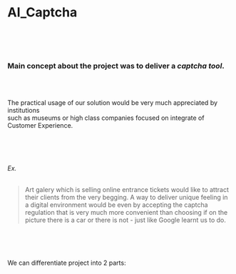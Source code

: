 # AI_Captcha

<br/>
<br/>
<br/>

### Main concept about the project was to deliver a *captcha tool*.
<br/>
<br/>

The practical usage of our solution would be very much appreciated by institutions <br/>
such as museums or high class companies focused on integrate of Customer Experience.

<br/>
<br/>
<br/>

*Ex.*    
<br/>
 > Art galery which is selling online entrance tickets would like to attract their clients from the very begging. A way to deliver unique feeling in a digital environment would be even by accepting the captcha regulation that is very much more convenient than choosing if on the picture there is a car or there is not - just like Google learnt us to do.

<br/>
<br/>
<br/>

We can differentiate project into 2 parts:
